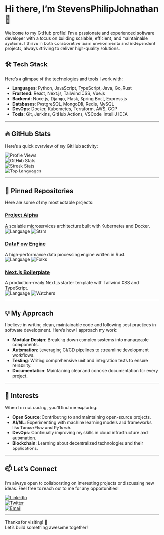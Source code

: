 # Hi there, I’m StevensPhilipJohnathan 👋  
Welcome to my GitHub profile! I’m a passionate and experienced software developer with a focus on building scalable, efficient, and maintainable systems. I thrive in both collaborative team environments and independent projects, always striving to deliver high-quality solutions.

## 🛠️ Tech Stack  
Here’s a glimpse of the technologies and tools I work with:  
- **Languages**: Python, JavaScript, TypeScript, Java, Go, Rust  
- **Frontend**: React, Next.js, Tailwind CSS, Vue.js  
- **Backend**: Node.js, Django, Flask, Spring Boot, Express.js  
- **Databases**: PostgreSQL, MongoDB, Redis, MySQL  
- **DevOps**: Docker, Kubernetes, Terraform, AWS, GCP  
- **Tools**: Git, Jenkins, GitHub Actions, VSCode, IntelliJ IDEA  

---

## 🔥 GitHub Stats  
Here’s a quick overview of my GitHub activity:  

![Profile Views](https://komarev.com/ghpvc/?username=StevensPhilipJohnathan&color=blue)  
![GitHub Stats](https://github-readme-stats.vercel.app/api?username=StevensPhilipJohnathan&show_icons=true&theme=dark)  
![Streak Stats](https://streak-stats.demolab.com/?user=StevensPhilipJohnathan&theme=dark)  
![Top Languages](https://github-readme-stats.vercel.app/api/top-langs/?username=StevensPhilipJohnathan&layout=compact&theme=dark)  

---

## 🚀 Pinned Repositories  
Here are some of my most notable projects:  

### **[Project Alpha](https://github.com/StevensPhilipJohnathan/project-alpha)**  
A scalable microservices architecture built with Kubernetes and Docker.  
![Language](https://img.shields.io/badge/TypeScript-blue) ![Stars](https://img.shields.io/github/stars/StevensPhilipJohnathan/project-alpha?style=social)  

### **[DataFlow Engine](https://github.com/StevensPhilipJohnathan/dataflow-engine)**  
A high-performance data processing engine written in Rust.  
![Language](https://img.shields.io/badge/Rust-orange) ![Forks](https://img.shields.io/github/forks/StevensPhilipJohnathan/dataflow-engine?style=social)  

### **[Next.js Boilerplate](https://github.com/StevensPhilipJohnathan/nextjs-boilerplate)**  
A production-ready Next.js starter template with Tailwind CSS and TypeScript.  
![Language](https://img.shields.io/badge/TypeScript-blue) ![Watchers](https://img.shields.io/github/watchers/StevensPhilipJohnathan/nextjs-boilerplate?style=social)  

---

## 💡 My Approach  
I believe in writing clean, maintainable code and following best practices in software development. Here’s how I approach my work:  
- **Modular Design**: Breaking down complex systems into manageable components.  
- **Automation**: Leveraging CI/CD pipelines to streamline development workflows.  
- **Testing**: Writing comprehensive unit and integration tests to ensure reliability.  
- **Documentation**: Maintaining clear and concise documentation for every project.  

---

## 🌱 Interests  
When I’m not coding, you’ll find me exploring:  
- **Open Source**: Contributing to and maintaining open-source projects.  
- **AI/ML**: Experimenting with machine learning models and frameworks like TensorFlow and PyTorch.  
- **DevOps**: Continually improving my skills in cloud infrastructure and automation.  
- **Blockchain**: Learning about decentralized technologies and their applications.  

---

## 📫 Let’s Connect  
I’m always open to collaborating on interesting projects or discussing new ideas. Feel free to reach out to me for any opportunities!  

[![LinkedIn](https://img.shields.io/badge/LinkedIn-Connect-blue)](https://linkedin.com/in/stevensphilipjohnathan)  
[![Twitter](https://img.shields.io/badge/Twitter-Follow-lightblue)](https://twitter.com/stevenspj)  
[![Email](https://img.shields.io/badge/Email-Contact-red)](mailto:stevens.philip.johnathan@example.com)  

---

Thanks for visiting! 🚀  
Let’s build something awesome together!
